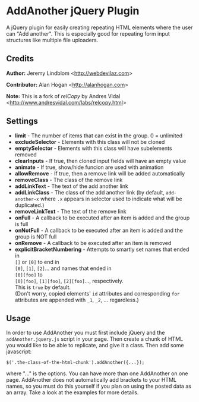 # AddAnother jQuery Plugin

A jQuery plugin for easily creating repeating HTML elements where the user can 
"Add another". This is especially good for repeating form input structures like
multiple file uploaders.

## Credits

**Author:** Jeremy Lindblom \<<http://webdevilaz.com>\>

**Contributor:** Alan Hogan \<<http://alanhogan.com>\>

**Note:** This is a fork of *relCopy* by Andres Vidal \<<http://www.andresvidal.com/labs/relcopy.html>\>

## Settings

- **limit** - The number of items that can exist in the group. 0 = unlimited
- **excludeSelector** - Elements with this class will not be cloned
- **emptySelector** - Elements with this class will have subelements removed
- **clearInputs** - If true, then cloned input fields will have an empty value
- **animate** - If true, show/hide funcion are used with animation
- **allowRemove** - If true, then a remove link will be added automatically
- **removeClass** - The class of the remove link
- **addLinkText** - The text of the add another link
- **addLinkClass** - The class of the add another link 
	(by default, `add-another-x` where `.x` appears in selector used to indicate what will be duplicated.)
- **removeLinkText** - The text of the remove link
- **onFull** - A callback to be executed after an item is added and the group is full
- **onNotFull** - A callback to be executed after an item is added and the group is NOT full
- **onRemove** - A callback to be executed after an item is removed
- **explicitBracketNumbering** - Attempts to smartly set names that ended in    
	`[]` or `[0]` to end in    
	`[0]`, `[1]`, `[2]`…
	and names that ended in    
	`[0][foo]` to    
	`[0][foo]`, `[1][foo]`, `[2][foo]`…, respectively.    
	This is `true` by default.    
	(Don't worry, copied elements' `id` attributes and corresponding `for` attributes 
	are appended with `_1`, `_2`, … regardless.)

## Usage

In order to use AddAnother you must first include jQuery and the 
`addAnother.jquery.js` script in your page. Then create a chunk of HTML you 
would like to be able to replicate, and give it a class. Then add some javascript:

	$('.the-class-of-the-html-chunk').addAnother({...});
	
where "&hellip;" is the options. You can have more than one AddAnother on one
page. AddAnother does not automatically add brackets to your HTML names, so you
must do this yourself if you plan on using the posted data as an array. Take a 
look at the examples for more details.
